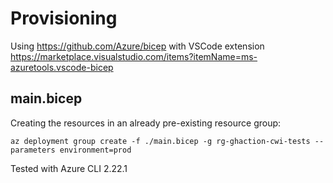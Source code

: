 # Provisioning

Using https://github.com/Azure/bicep with VSCode extension https://marketplace.visualstudio.com/items?itemName=ms-azuretools.vscode-bicep

## main.bicep

Creating the resources in an already pre-existing resource group:

```
az deployment group create -f ./main.bicep -g rg-ghaction-cwi-tests --parameters environment=prod
```

Tested with Azure CLI 2.22.1